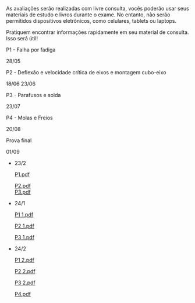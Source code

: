 As avaliações serão realizadas com livre consulta, vocês poderão usar seus materiais de estudo e livros durante o exame. No entanto, não serão permitidos dispositivos eletrônicos, como celulares, tablets ou laptops.

Pratiquem encontrar informações rapidamente em seu material de consulta. Isso será útil!

P1 - Falha por fadiga

28/05

P2 - Deflexão e velocidade crítica de eixos e montagem cubo-eixo

~~18/06~~ 23/06

P3 - Parafusos e solda

23/07

P4 - Molas e Freios

20/08

Prova final

01/09

- 23/2
    
    [P1.pdf](attachments/P1.pdf)
    
    [P2.pdf](attachments/P2.pdf)    
    [P3.pdf](attachments/P3.pdf)
     
- 24/1
    
    [P1 1.pdf](attachments/P1%201.pdf)
    
    [P2 1.pdf](attachments/P2%201.pdf)
    
    [P3 1.pdf](attachments/P3%201.pdf)
    
- 24/2
    
    [P1 2.pdf](attachments/P1%202.pdf)
    
    [P2 2.pdf](attachments/P2%202.pdf)
    
    [P3 2.pdf](attachments/P3%202.pdf)
    
    [P4.pdf](https://1drv.ms/b/s!AmfyGvdmTYonhOVW3JSprcdPzegTdQ?e=KJojU2)